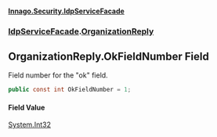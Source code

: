 #### [Innago\.Security\.IdpServiceFacade](../../index.md 'index')
### [IdpServiceFacade](../index.md 'IdpServiceFacade').[OrganizationReply](index.md 'IdpServiceFacade\.OrganizationReply')

## OrganizationReply\.OkFieldNumber Field

Field number for the "ok" field\.

```csharp
public const int OkFieldNumber = 1;
```

#### Field Value
[System\.Int32](https://learn.microsoft.com/en-us/dotnet/api/system.int32 'System\.Int32')